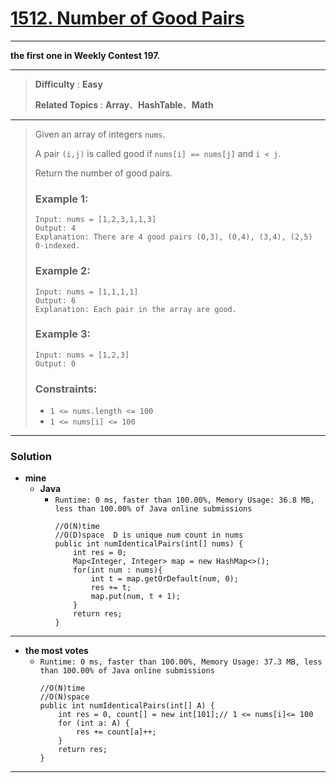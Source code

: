 # [1512. Number of Good Pairs](https://leetcode.com/problems/number-of-good-pairs/)

---

**the first one in Weekly Contest 197.**

---

> **Difficulty** : **Easy**
> 
> **Related Topics** : **Array**、**HashTable**、**Math**

---

> Given an array of integers `nums`.
> 
> A pair `(i,j)` is called good if `nums[i] == nums[j]` and `i < j`.
> 
> Return the number of good pairs.
> 
> 
> 
> ### Example 1:
> ```
> Input: nums = [1,2,3,1,1,3]
> Output: 4
> Explanation: There are 4 good pairs (0,3), (0,4), (3,4), (2,5) 0-indexed.
> ```
> 
> ### Example 2:
> ```
> Input: nums = [1,1,1,1]
> Output: 6
> Explanation: Each pair in the array are good.
> ```
> 
> ### Example 3:
> ```
> Input: nums = [1,2,3]
> Output: 0
> ```
> 
> ### Constraints:
> * `1 <= nums.length <= 100`
> * `1 <= nums[i] <= 100`

---

### Solution
* **mine**
  * **Java**
    * `Runtime: 0 ms, faster than 100.00%, Memory Usage: 36.8 MB, less than 100.00% of Java online submissions `
      ```
      //O(N)time 
      //O(D)space  D is unique num count in nums
      public int numIdenticalPairs(int[] nums) {
          int res = 0;
          Map<Integer, Integer> map = new HashMap<>();
          for(int num : nums){
              int t = map.getOrDefault(num, 0);
              res += t;
              map.put(num, t + 1);
          }
          return res;
      }
      ```

---

* **the most votes**
  * `Runtime: 0 ms, faster than 100.00%, Memory Usage: 37.3 MB, less than 100.00% of Java online submissions`
    ```
    //O(N)time
    //O(N)space
    public int numIdenticalPairs(int[] A) {
        int res = 0, count[] = new int[101];// 1 <= nums[i]<= 100
        for (int a: A) {
            res += count[a]++;
        }
        return res;
    }
    ```
    
---
